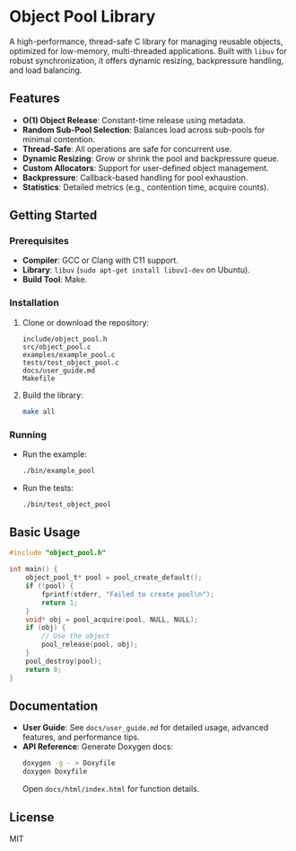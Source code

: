 # Object Pool Library

A high-performance, thread-safe C library for managing reusable objects, optimized for low-memory, multi-threaded applications. Built with `libuv` for robust synchronization, it offers dynamic resizing, backpressure handling, and load balancing.

## Features
- **O(1) Object Release**: Constant-time release using metadata.
- **Random Sub-Pool Selection**: Balances load across sub-pools for minimal contention.
- **Thread-Safe**: All operations are safe for concurrent use.
- **Dynamic Resizing**: Grow or shrink the pool and backpressure queue.
- **Custom Allocators**: Support for user-defined object management.
- **Backpressure**: Callback-based handling for pool exhaustion.
- **Statistics**: Detailed metrics (e.g., contention time, acquire counts).

## Getting Started

### Prerequisites
- **Compiler**: GCC or Clang with C11 support.
- **Library**: `libuv` (`sudo apt-get install libuv1-dev` on Ubuntu).
- **Build Tool**: Make.

### Installation
1. Clone or download the repository:
   ```
   include/object_pool.h
   src/object_pool.c
   examples/example_pool.c
   tests/test_object_pool.c
   docs/user_guide.md
   Makefile
   ```
2. Build the library:
   ```bash
   make all
   ```

### Running
- Run the example:
  ```bash
  ./bin/example_pool
  ```
- Run the tests:
  ```bash
  ./bin/test_object_pool
  ```

## Basic Usage
```c
#include "object_pool.h"

int main() {
    object_pool_t* pool = pool_create_default();
    if (!pool) {
        fprintf(stderr, "Failed to create pool\n");
        return 1;
    }
    void* obj = pool_acquire(pool, NULL, NULL);
    if (obj) {
        // Use the object
        pool_release(pool, obj);
    }
    pool_destroy(pool);
    return 0;
}
```

## Documentation
- **User Guide**: See `docs/user_guide.md` for detailed usage, advanced features, and performance tips.
- **API Reference**: Generate Doxygen docs:
  ```bash
  doxygen -g - > Doxyfile
  doxygen Doxyfile
  ```
  Open `docs/html/index.html` for function details.

## License
MIT